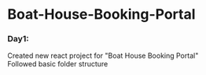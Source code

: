 # Boat-House-Booking-Portal
 
### Day1:
Created new react project for "Boat House Booking Portal" <br>
Followed basic folder structure
